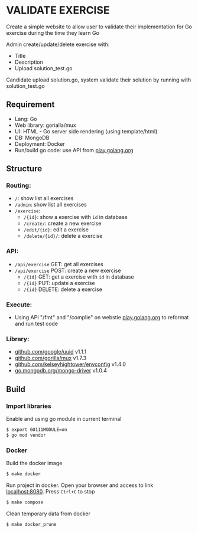 # VALIDATE EXERCISE

Create a simple website to allow user to validate their implementation for Go exercise during the time they learn Go

Admin create/update/delete exercise with:
- Title
- Description
- Upload solution_test.go

Candidate upload solution.go, system validate their solution by running with solution_test.go

## Requirement
- Lang: Go
- Web library: gorialla/mux
- UI: HTML - Go server side rendering (using template/html)
- DB: MongoDB
- Deployment: Docker
- Run/build go code: use API from [play.golang.org](https://play.golang.org)

## Structure
### Routing:
- `/`: show list all exercises
- `/admin`: show list all exercises
- `/exercise`:
    + `/{id}`: show a exercise with `id` in database
    + `/create/`: create a new exercise
    + `/edit/{id}`: edit a exercise
    + `/delete/{id}/`: delete a exercise

### API:
- `/api/exercise` GET: get all exercises
- `/api/exercise` POST: create a new exercise
    + `/{id}` GET: get a exercise with `id` in database
    + `/{id}` PUT: update a exercise
    + `/{id}` DELETE: delete a exercise

### Execute: 
- Using API "/fmt" and "/complie" on webstie [play.golang.org](https://play.golang.org) to reformat and run test code

### Library:
- [github.com/google/uuid](https://github.com/google/uuid) v1.1.1
- [github.com/gorilla/mux](https://github.com/gorilla/mux) v1.7.3
- [github.com/kelseyhightower/envconfig](https://github.com/kelseyhightower/envconfig) v1.4.0
- [go.mongodb.org/mongo-driver](https://github.com/mongodb/mongo-go-driver) v1.0.4

## Build
### Import libraries
Enable and using go module in current terminal
```bash
$ export GO111MODULE=on
$ go mod vendor
```
### Docker
Build the docker image
```bash
$ make docker
```
Run project in docker. Open your browser and access to link [localhost:8080](http://localhost:8080). Press `Ctrl+C` to stop
```bash
$ make compose
```
Clean temporary data from docker
```bash
$ make docker_prune
```
